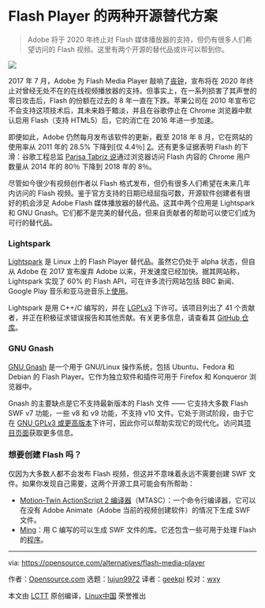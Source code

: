 Flash Player 的两种开源替代方案
======
> Adobe 将于 2020 年终止对 Flash 媒体播放器的支持，但仍有很多人们希望访问的 Flash 视频。这里有两个开源的替代品或许可以帮到你。

![](https://opensource.com/sites/default/files/styles/image-full-size/public/lead-images/bulb-light-energy-power-idea.png?itok=zTEEmTZB)

2017 年 7 月，Adobe 为 Flash Media Player 敲响了[丧钟][1]，宣布将在 2020 年终止对曾经无处不在的在线视频播放器的支持。但事实上，在一系列损害了其声誉的零日攻击后，Flash 的份额在过去的 8 年一直在下跌。苹果公司在 2010 年宣布它不会支持这项技术后，其未来趋于黯淡，并且在谷歌停止在 Chrome 浏览器中默认启用 Flash（支持 HTML5）后，它的消亡在 2016 年进一步加速。

即便如此，Adobe 仍然每月发布该软件的更新，截至 2018 年 8 月，它在网站的使用率从 2011 年的 28.5% 下降到[仅 4.4％] [2]。还有更多证据表明 Flash 的下滑：谷歌工程总监 [Parisa Tabriz 说][3]通过浏览器访问 Flash 内容的 Chrome 用户数量从 2014 年的 80％ 下降到 2018 年的 8％。

尽管如今很少有视频创作者以 Flash 格式发布，但仍有很多人们希望在未来几年内访问的 Flash 视频。鉴于官方支持的日期已经屈指可数，开源软件创建者有很好的机会涉足 Adobe Flash 媒体播放器的替代品。这其中两个应用是 Lightspark 和 GNU Gnash。它们都不是完美的替代品，但来自贡献者的帮助可以使它们成为可行的替代品。

### Lightspark

[Lightspark][4] 是 Linux 上的 Flash Player 替代品。虽然它仍处于 alpha 状态，但自从 Adobe 在 2017 宣布废弃 Adobe 以来，开发速度已经加快。据其网站称，Lightspark 实现了 60% 的 Flash API，可在许多流行网站包括 BBC 新闻、Google Play 音乐和亚马逊音乐上[使用][5]。

Lightspark 是用 C++/C 编写的，并在 [LGPLv3][6] 下许可。该项目列出了 41 个贡献者，并正在积极征求错误报告和其他贡献。有关更多信息，请查看其 [GitHub 仓库][5]。

### GNU Gnash

[GNU Gnash][7] 是一个用于 GNU/Linux 操作系统，包括 Ubuntu、Fedora 和 Debian 的 Flash Player。它作为独立软件和插件可用于 Firefox 和 Konqueror 浏览器中。

Gnash 的主要缺点是它不支持最新版本的 Flash 文件 —— 它支持大多数 Flash SWF v7 功能，一些 v8 和 v9 功能，不支持 v10 文件。它处于测试阶段，由于它在 [GNU GPLv3 或更高版本][8]下许可，因此你可以帮助实现它的现代化。访问其[项目页面][9]获取更多信息。

### 想要创建 Flash 吗？

仅因为大多数人都不会发布 Flash 视频，但这并不意味着永远不需要创建 SWF 文件。如果你发现自己需要，这两个开源工具可能会有所帮助：

* [Motion-Twin ActionScript 2 编译器][10]（MTASC）：一个命令行编译器，它可以在没有 Adobe Animate（Adobe 当前的视频创建软件）的情况下生成 SWF 文件。
* [Ming][11]：用 C 编写的可以生成 SWF 文件的库。它还包含一些可用于处理 Flash 的[程序][12]。


--------------------------------------------------------------------------------

via: https://opensource.com/alternatives/flash-media-player

作者：[Opensource.com][a]
选题：[lujun9972](https://github.com/lujun9972)
译者：[geekpi](https://github.com/geekpi)
校对：[wxy](https://github.com/wxy)

本文由 [LCTT](https://github.com/LCTT/TranslateProject) 原创编译，[Linux中国](https://linux.cn/) 荣誉推出

[a]: https://opensource.com
[1]: https://theblog.adobe.com/adobe-flash-update/
[2]: https://w3techs.com/technologies/details/cp-flash/all/all
[3]: https://www.bleepingcomputer.com/news/security/google-chrome-flash-usage-declines-from-80-percent-in-2014-to-under-8-percent-today/
[4]: http://lightspark.github.io/
[5]: https://github.com/lightspark/lightspark/wiki/Site-Support
[6]: https://github.com/lightspark/lightspark/blob/master/COPYING
[7]: https://www.gnu.org/software/gnash/
[8]: http://www.gnu.org/licenses/gpl-3.0.html
[9]: http://savannah.gnu.org/projects/gnash/
[10]: http://tech.motion-twin.com/mtasc.html
[11]: http://www.libming.org/
[12]: http://www.libming.org/WhatsIncluded
